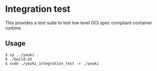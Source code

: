 # Integration test

This provides a test suite to test low level OCI spec compliant container runtime

## Usage

```
$ cp ../youki .
$ ./build.sh
$ sudo ./youki_integration_test -r ./youki
```
